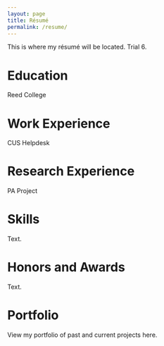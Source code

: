 ```yaml
---
layout: page
title: Résumé
permalink: /resume/
---
```


This is where my r&eacute;sum&eacute; will be located. Trial 6.

# Education
Reed College

# Work Experience
CUS Helpdesk

# Research Experience
PA Project

# Skills
Text.

# Honors and Awards
Text.

# Portfolio
View my portfolio of past and current projects here.